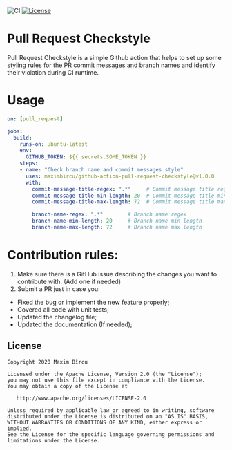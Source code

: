 ![CI](https://github.com/maximbircu/github-action-pull-request-checkstyle/workflows/CI/badge.svg?branch=master)
[![License](https://img.shields.io/badge/License-Apache%202.0-blue.svg)](https://github.com/maximbircu/github-action-pull-request-checkstyle/blob/master/LICENSE.md)

# Pull Request Checkstyle

Pull Request Checkstyle is a simple Github action that helps to set up some styling rules for the PR commit messages and branch names and identify their violation during CI runtime.

# Usage
```yaml
on: [pull_request]

jobs:
  build:
    runs-on: ubuntu-latest
    env:
      GITHUB_TOKEN: ${{ secrets.SOME_TOKEN }}
    steps:
    - name: "Check branch name and commit messages style"
      uses: maximbircu/github-action-pull-request-checkstyle@v1.0.0
      with:
        commit-message-title-regex: ".*"     # Commit message title regex (Note that it validates just the first line of the commit message)
        commit-message-title-min-length: 20  # Commit message title min length (Note that it validates just the first line of the commit message)
        commit-message-title-max-length: 72  # Commit message title max length (Note that it validates just the first line of the commit message)

        branch-name-regex: ".*"        # Branch name regex
        branch-name-min-length: 20     # Branch name min length
        branch-name-max-length: 72     # Branch name max length
```

# Contribution rules:
1. Make sure there is a GitHub issue describing the changes you want to contribute with. (Add one if needed)
2. Submit a PR just in case you:
- Fixed the bug or implement the new feature properly;
- Covered all code with unit tests;
- Updated the changelog file;
- Updated the documentation (If needed);
  
License
-------

    Copyright 2020 Maxim Bîrcu

    Licensed under the Apache License, Version 2.0 (the "License");
    you may not use this file except in compliance with the License.
    You may obtain a copy of the License at

       http://www.apache.org/licenses/LICENSE-2.0

    Unless required by applicable law or agreed to in writing, software
    distributed under the License is distributed on an "AS IS" BASIS,
    WITHOUT WARRANTIES OR CONDITIONS OF ANY KIND, either express or implied.
    See the License for the specific language governing permissions and
    limitations under the License.
